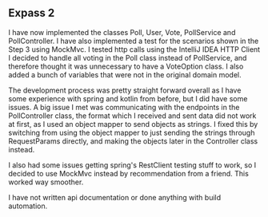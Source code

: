 ## Expass 2

I have now implemented the classes Poll, User, Vote, PollService and PollController.
I have also implemented a test for the scenarios shown in the Step 3 using MockMvc.
I tested http calls using the IntelliJ IDEA HTTP Client
I decided to handle all voting in the Poll class instead of PollService, and therefore thought it was unnecessary to have a VoteOption class.
I also added a bunch of variables that were not in the original domain model.

The development process was pretty straight forward overall as I have some experience with spring and kotlin from before, but I did have some issues.
A big issue I met was communicating with the endpoints in the PollController class, the format which I received and sent data did not work at first, as I used an object mapper to send objects as strings.
I fixed this by switching from using the object mapper to just sending the strings through RequestParams directly, and making the objects later in the Controller class instead.

I also had some issues getting spring's RestClient testing stuff to work, so I decided to use MockMvc instead by recommendation from a friend.
This worked way smoother.

I have not written api documentation or done anything with build automation.

